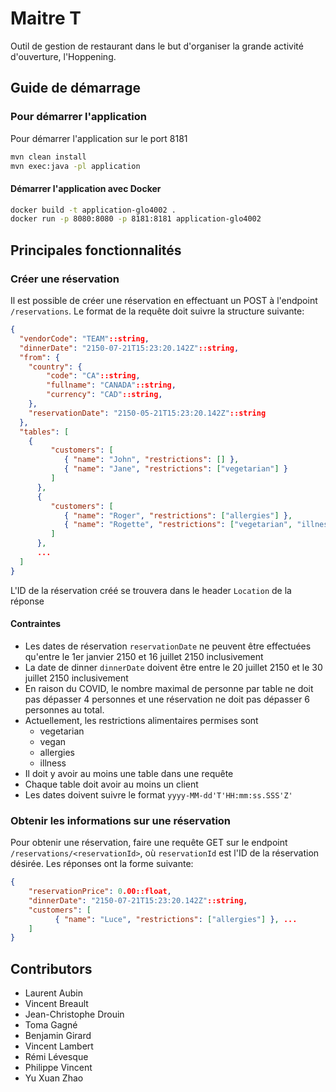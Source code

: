 # Maitre T

Outil de gestion de restaurant dans le but d'organiser la grande activité d'ouverture, l'Hoppening. 

## Guide de démarrage
### Pour démarrer l'application

Pour démarrer l'application sur le port 8181
```bash
mvn clean install
mvn exec:java -pl application
```

#### Démarrer l'application avec Docker

```bash
docker build -t application-glo4002 .
docker run -p 8080:8080 -p 8181:8181 application-glo4002
```

## Principales fonctionnalités
### Créer une réservation
Il est possible de créer une réservation en effectuant un POST à l'endpoint ``/reservations``.
Le format de la requête doit suivre la structure suivante:

```json
{
  "vendorCode": "TEAM"::string,
  "dinnerDate": "2150-07-21T15:23:20.142Z"::string,
  "from": {
    "country": {
        "code": "CA"::string,
        "fullname": "CANADA"::string,
        "currency": "CAD"::string,
    },
    "reservationDate": "2150-05-21T15:23:20.142Z"::string
  },
  "tables": [
    {
         "customers": [
            { "name": "John", "restrictions": [] },
            { "name": "Jane", "restrictions": ["vegetarian"] }
         ]
      },
      {
         "customers": [
            { "name": "Roger", "restrictions": ["allergies"] },
            { "name": "Rogette", "restrictions": ["vegetarian", "illness"] }
         ]
      },
      ...
  ]
}
```

L'ID de la réservation créé se trouvera dans le header ``Location`` de la réponse

#### Contraintes
- Les dates de réservation ``reservationDate`` ne peuvent être effectuées qu'entre le 1er janvier 2150 et 16 juillet 2150 inclusivement
- La date de dinner ``dinnerDate`` doivent être entre le 20 juillet 2150 et le 30 juillet 2150 inclusivement
- En raison du COVID, le nombre maximal de personne par table ne doit pas dépasser 4 personnes et une réservation ne doit pas dépasser 6 personnes au total.
- Actuellement, les restrictions alimentaires permises sont
    - vegetarian
    - vegan
    - allergies
    - illness
- Il doit y avoir au moins une table dans une requête
- Chaque table doit avoir au moins un client
- Les dates doivent suivre le format `yyyy-MM-dd'T'HH:mm:ss.SSS'Z'`
    
### Obtenir les informations sur une réservation
Pour obtenir une réservation, faire une requête GET sur le endpoint ``/reservations/<reservationId>``, où `reservationId` est l'ID de la réservation désirée.
Les réponses ont la forme suivante:
```json
{
    "reservationPrice": 0.00::float,
    "dinnerDate": "2150-07-21T15:23:20.142Z"::string,
    "customers": [
          { "name": "Luce", "restrictions": ["allergies"] }, ...
    ]
}
```

## Contributors
- Laurent Aubin
- Vincent Breault
- Jean-Christophe Drouin
- Toma Gagné
- Benjamin Girard
- Vincent Lambert
- Rémi Lévesque
- Philippe Vincent
- Yu Xuan Zhao
